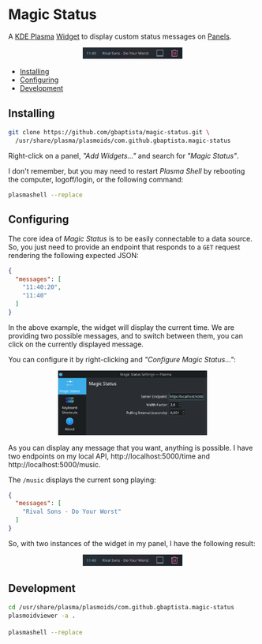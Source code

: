 # Magic Status

A [KDE Plasma](https://kde.org/plasma-desktop/) [Widget](https://store.kde.org/browse/) to display custom status messages on [Panels](https://userbase.kde.org/Plasma/Panels).

<div align="center">
  <img alt="A screenshot of a panel with two widgets, the current time and the current song playing." src="https://raw.githubusercontent.com/gbaptista/assets/main/magic-status/magic-status-panel.png" width="40%">
</div>

- [Installing](#installing)
- [Configuring](#configuring)
- [Development](#development)

## Installing

```bash
git clone https://github.com/gbaptista/magic-status.git \
  /usr/share/plasma/plasmoids/com.github.gbaptista.magic-status
```

Right-click on a panel, _"Add Widgets..."_ and search for _"Magic Status"_.

I don't remember, but you may need to restart _Plasma Shell_ by rebooting the computer, logoff/login, or the following command:

```bash
plasmashell --replace
```

## Configuring

The core idea of _Magic Status_ is to be easily connectable to a data source. So, you just need to provide an endpoint that responds to a `GET` request rendering the following expected JSON:

```json
{
  "messages": [
    "11:40:20",
    "11:40"
  ]
}
```

In the above example, the widget will display the current time. We are providing two possible messages, and to switch between them, you can click on the currently displayed message.

You can configure it by right-clicking and _"Configure Magic Status..."_:

<div align="center">
  <img alt="A screenshot of the configuration screen." src="https://raw.githubusercontent.com/gbaptista/assets/main/magic-status/magic-status-config.png" width="60%">
</div>

As you can display any message that you want, anything is possible. I have two endpoints on my local API, http://localhost:5000/time and http://localhost:5000/music.

The `/music` displays the current song playing:
```json
{
  "messages": [
    "Rival Sons - Do Your Worst"
  ]
}
```
So, with two instances of the widget in my panel, I have the following result:

<div align="center">
  <img alt="A screenshot of a panel with two widgets, the current time and the current song playing." src="https://raw.githubusercontent.com/gbaptista/assets/main/magic-status/magic-status-panel.png" width="40%">
</div>

## Development

```bash
cd /usr/share/plasma/plasmoids/com.github.gbaptista.magic-status
plasmoidviewer -a .

plasmashell --replace
```
